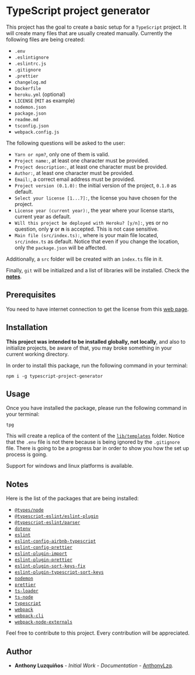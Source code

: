 # TypeScript project generator

This project has the goal to create a basic setup for a `TypeScript` project. It will create many files that are usually created manually. Currently the following files are being created:

- `.env`
- `.eslintignore`
- `.eslintrc.js`
- `.gitignore`
- `.prettier`
- `changelog.md`
- `Dockerfile`
- `heroku.yml` (optional)
- `LICENSE` (`MIT` as example)
- `nodemon.json`
- `package.json`
- `readme.md`
- `tsconfig.json`
- `webpack.config.js`

The following questions will be asked to the user:
  - `Yarn or npm?`, only one of them is valid.
  - `Project name:`, at least one character must be provided.
  - `Project description:`, at least one character must be provided.
  - `Author:`, at least one character must be provided.
  - `Email:`, a correct email address must be provided.
  - `Project version (0.1.0):` the initial version of the project, `0.1.0` as default.
  - `Select your license [1...7]:`, the license you have chosen for the project.
  - `License year (current year):`, the year where your license starts, current year as default.
  - `Will this project be deployed with Heroku? [y/n]:`, yes or no question, only **y** or **n** is accepted. This is not case sensitive.
  - `Main file (src/index.ts):`, where is your main file located, `src/index.ts` as default. Notice that even if you change the location, only the `package.json` will be affected.

Additionally, a `src` folder will be created with an `ìndex.ts` file in it.

Finally, `git` will be initialized and a list of libraries will be installed. Check the [**notes**](#notes).

## Prerequisites

You need to have internet connection to get the license from this [web page](https://choosealicense.com/licenses/).

## Installation

**This project was intended to be installed globally, not locally**, and also to initialize projects, be aware of that, you may broke something in your current working directory.

In order to install this package, run the following command in your terminal:

```console
npm i -g typescript-project-generator
```

## Usage

Once you have installed the package, please run the following command in your terminal:

```console
tpg
```

This will create a replica of the content of the [`lib/templates`](https://github.com/AnthonyLzq/typescript-project-generator/tree/master/lib/templates) folder. Notice that the `.env` file is not there because is being ignored by the `.gitignore` file. There is going to be a progress bar in order to show you how the set up process is going.

Support for windows and linux platforms is available.

## <a name="notes"></a>Notes

Here is the list of the packages that are being installed:

- [`@types/node`](https://www.npmjs.com/package/@types/node)
- [`@typescript-eslint/eslint-plugin`](https://www.npmjs.com/package/@typescript-eslint/eslint-plugin)
- [`@typescript-eslint/parser`](https://www.npmjs.com/package/@typescript-eslint/parser)
- [`dotenv`](https://www.npmjs.com/package/dotenv)
- [`eslint`](https://www.npmjs.com/package/eslint)
- [`eslint-config-airbnb-typescript`](https://www.npmjs.com/package/eslint-config-airbnb-typescript)
- [`eslint-config-prettier`](https://www.npmjs.com/package/eslint-config-prettier)
- [`eslint-plugin-import`](https://www.npmjs.com/package/eslint-plugin-import)
- [`eslint-plugin-prettier`](https://www.npmjs.com/package/eslint-plugin-prettier)
- [`eslint-plugin-sort-keys-fix`](https://www.npmjs.com/package/eslint-plugin-sort-keys-fix)
- [`eslint-plugin-typescript-sort-keys`](https://www.npmjs.com/package/eslint-plugin-typescript-sort-keys)
- [`nodemon`](https://www.npmjs.com/package/nodemon)
- [`prettier`](https://www.npmjs.com/package/prettier)
- [`ts-loader`](https://www.npmjs.com/package/ts-loader)
- [`ts-node`](https://www.npmjs.com/package/ts-node)
- [`typescript`](https://www.npmjs.com/package/typescript)
- [`webpack`](https://www.npmjs.com/package/webpack)
- [`webpack-cli`](https://www.npmjs.com/package/webpack-cli)
- [`webpack-node-externals`](https://www.npmjs.com/package/webpack-node-externals)

Feel free to contribute to this project. Every contribution will be appreciated.

## Author
-   **Anthony Luzquiños** - _Initial Work_ - _Documentation_ - [AnthonyLzq](https://github.com/AnthonyLzq).
